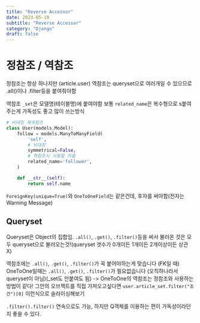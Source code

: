 ```yaml
---
title: "Reverse Accessor"
date: 2023-05-18
subtitle: "Reverse Accessor"
category: "Django"
draft: false
---
```


# 정참조 / 역참조

정참조는 항상 하나지만 (article.user)
역참조는 queryset으로 여러개일 수 있으므로 .all()이나 .filter등을 붙여줘야함

역참조 `_set`은 모델명(테이블명)에 붙여야함
보통 `related_name`은 복수형으로 s붙여주는게 가독성도 좋고 많이 쓰는방식

```python
# 비대칭 재귀참조
class User(models.Model):
    follow = models.ManyToManyField(
        'self',
        # 비대칭
        symmetrical=False,
        # 역참조시 사용할 이름
        related_name='follower',
    )

    def __str__(self):
        return self.name
```

`ForeignKey(unique=True)`와 `OneToOneField`는 같은건데, 후자를 써야함(전자는 Warning Message)

## Queryset

Queryset은 Object의 집합임.
`.all()`, `.get()`, `.filter()`등을 써서 불러온 것은 모두 queryset으로 불러오는것!(queryset 갯수가 0개이든 1개이든 2개이상이든 상관 X)

역참조에는 `.all()`, `.get()`, `.filter()`가 꼭 붙어야하는게 맞습니다 (FK일 때)
OneToOne일때는 `.all()`, `.get()`, `.filter()`가 필요없습니다 (오직하나라서 queryset이 아님)(\_set도 안붙여도 됨)
-> OneToOne의 역참조는 정참조와 사용하는 방법이 같다!
그안의 오브젝트를 직접 가져오고싶다면 `user.article_set.filter("조건")[0]`
이런식으로 슬라이싱해보기

`.filter().filter()` 연속으로도 가능, 하지만 Q객체를 이용하는 편이 가독성이라던지 좋을 수 있다.

